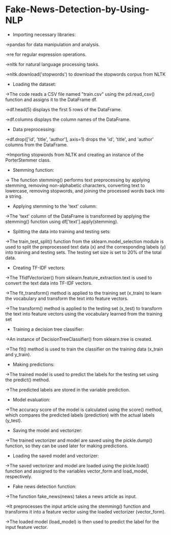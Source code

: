 # Fake-News-Detection-by-Using-NLP
- Importing necessary libraries:

->pandas for data manipulation and analysis.

->re for regular expression operations.

->nltk for natural language processing tasks.

->nltk.download('stopwords') to download the stopwords corpus from NLTK

- Loading the dataset:

->The code reads a CSV file named "train.csv" using the pd.read_csv() function and assigns it to the DataFrame df.

->df.head(5) displays the first 5 rows of the DataFrame.

->df.columns displays the column names of the DataFrame.

- Data preprocessing:

->df.drop(['id', 'title', 'author'], axis=1) drops the 'id', 'title', and 'author' columns from the DataFrame.

->Importing stopwords from NLTK and creating an instance of the PorterStemmer class.

- Stemming function:

-> The function stemming() performs text preprocessing by applying stemming, removing non-alphabetic characters, converting text to lowercase, removing stopwords, and joining the processed words back into a string.

- Applying stemming to the 'text' column:

->The 'text' column of the DataFrame is transformed by applying the stemming() function using df['text'].apply(stemming).

- Splitting the data into training and testing sets:

->The train_test_split() function from the sklearn.model_selection module is used to split the preprocessed text data (x) and the corresponding labels (y) into training and testing sets. The testing set size is set to 20% of the total data.

- Creating TF-IDF vectors:

->The TfidfVectorizer() from sklearn.feature_extraction.text is used to convert the text data into TF-IDF vectors.

->The fit_transform() method is applied to the training set (x_train) to learn the vocabulary and transform the text into feature vectors.

->The transform() method is applied to the testing set (x_test) to transform the text into feature vectors using the vocabulary learned from the training set

- Training a decision tree classifier:

->An instance of DecisionTreeClassifier() from sklearn.tree is created.

->The fit() method is used to train the classifier on the training data (x_train and y_train).

- Making predictions:

->The trained model is used to predict the labels for the testing set using the predict() method.

->The predicted labels are stored in the variable prediction.

- Model evaluation:

->The accuracy score of the model is calculated using the score() method, which compares the predicted labels (prediction) with the actual labels (y_test).

- Saving the model and vectorizer:

->The trained vectorizer and model are saved using the pickle.dump() function, so they can be used later for making predictions.

- Loading the saved model and vectorizer:

->The saved vectorizer and model are loaded using the pickle.load() function and assigned to the variables vector_form and load_model, respectively.

- Fake news detection function:

->The function fake_news(news) takes a news article as input.

->It preprocesses the input article using the stemming() function and transforms it into a feature vector using the loaded vectorizer (vector_form).

->The loaded model (load_model) is then used to predict the label for the input feature vector.
